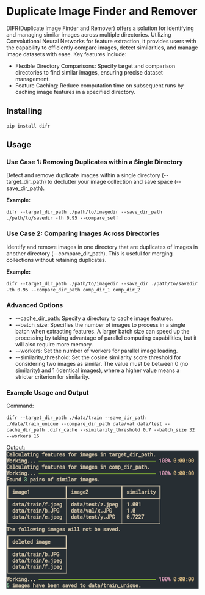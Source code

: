 # Duplicate Image Finder and Remover
DIFR(Duplicate Image Finder and Remover) offers a solution for identifying and managing similar images across multiple directories. Utilizing Convolutional Neural Networks for feature extraction, it provides users with the capability to efficiently compare images, detect similarities, and manage image datasets with ease. Key features include:

* Flexible Directory Comparisons: Specify target and comparison directories to find similar images, ensuring precise dataset management.
* Feature Caching: Reduce computation time on subsequent runs by caching image features in a specified directory.

## Installing
```
pip install difr
```

## Usage
### Use Case 1: Removing Duplicates within a Single Directory
Detect and remove duplicate images within a single directory (--target_dir_path) to declutter your image collection and save space (--save_dir_path).

**Example:**
```
difr --target_dir_path ./path/to/imagedir --save_dir_path ./path/to/savedir -th 0.95 --compare_self
```

### Use Case 2: Comparing Images Across Directories
Identify and remove images in one directory that are duplicates of images in another directory (--compare_dir_path). This is useful for merging collections without retaining duplicates.

**Example:**
```
difr --target_dir_path ./path/to/imagedir --save_dir ./path/to/savedir -th 0.95 --compare_dir_path comp_dir_1 comp_dir_2
```

### Advanced Options
* --cache_dir_path: Specify a directory to cache image features.
* --batch_size: Specifies the number of images to process in a single batch when extracting features. A larger batch size can speed up the processing by taking advantage of parallel computing capabilities, but it will also require more memory. 
* --workers: Set the number of workers for parallel image loading.
* --similarity_threshold: Set the cosine similarity score threshold for considering two images as similar. The value must be between 0 (no similarity) and 1 (identical images), where a higher value means a stricter criterion for similarity.

### Example Usage and Output
Command:
```
difr --target_dir_path ./data/train --save_dir_path ./data/train_unique --compare_dir_path data/val data/test --cache_dir_path .difr_cache --similarity_threshold 0.7 --batch_size 32 --workers 16
```

Output:  
![output1](https://github.com/opqrstuvcut/DIFR/blob/main/images/output_example.png)
